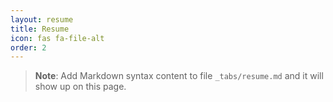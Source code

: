 ```yaml
---
layout: resume
title: Resume
icon: fas fa-file-alt
order: 2
---
```



> **Note**: Add Markdown syntax content to file `_tabs/resume.md` and it will show up on this page.
